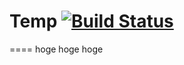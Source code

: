 # Temp [![Build Status](https://travis-ci.org/hokichaio/temp.svg?branch=master)](https://travis-ci.org/hokichaio/temp)

====
hoge
hoge
hoge
